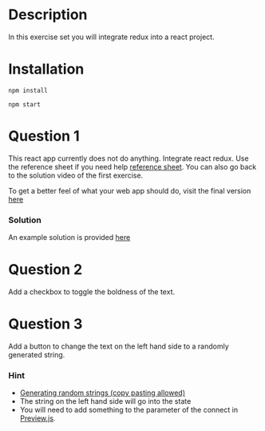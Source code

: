 # Description
In this exercise set you will integrate redux into a react project. 

# Installation
`npm install`

`npm start`

# Question 1
This react app currently does not do anything. Integrate react redux. Use the reference sheet if you need help [reference sheet](/reference/README.md). You can also go back to the solution video of the first exercise.

To get a better feel of what your web app should do, visit the final version [here](http://likeable-stop.surge.sh)

### Solution

An example solution is provided [here](/solutions/3_theme-creator)

# Question 2
Add a checkbox to toggle the boldness of the text.

# Question 3
Add a button to change the text on the left hand side to a randomly generated string.

### Hint

- [Generating random strings (copy pasting allowed)](http://lmgtfy.com/?q=generate+random+string+javascript)
- The string on the left hand side will go into the state
- You will need to add something to the parameter of the connect in [Preview.js](./Preview.js).
